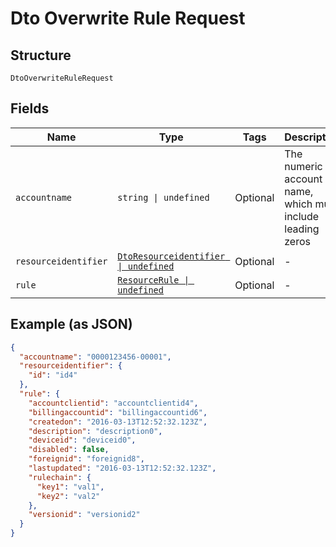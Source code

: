 
# Dto Overwrite Rule Request

## Structure

`DtoOverwriteRuleRequest`

## Fields

| Name | Type | Tags | Description |
|  --- | --- | --- | --- |
| `accountname` | `string \| undefined` | Optional | The numeric account name, which must include leading zeros |
| `resourceidentifier` | [`DtoResourceidentifier \| undefined`](../../doc/models/dto-resourceidentifier.md) | Optional | - |
| `rule` | [`ResourceRule \| undefined`](../../doc/models/resource-rule.md) | Optional | - |

## Example (as JSON)

```json
{
  "accountname": "0000123456-00001",
  "resourceidentifier": {
    "id": "id4"
  },
  "rule": {
    "accountclientid": "accountclientid4",
    "billingaccountid": "billingaccountid6",
    "createdon": "2016-03-13T12:52:32.123Z",
    "description": "description0",
    "deviceid": "deviceid0",
    "disabled": false,
    "foreignid": "foreignid8",
    "lastupdated": "2016-03-13T12:52:32.123Z",
    "rulechain": {
      "key1": "val1",
      "key2": "val2"
    },
    "versionid": "versionid2"
  }
}
```

